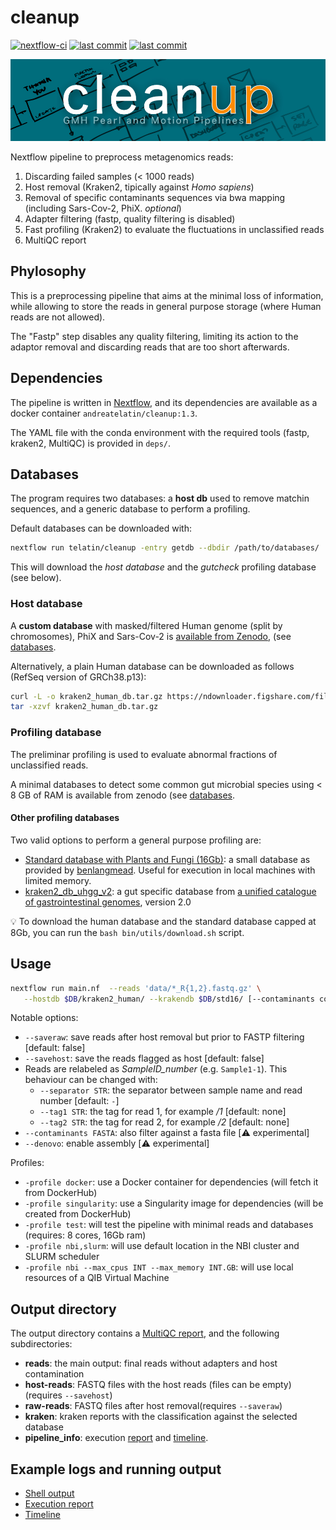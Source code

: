 # cleanup

[![nextflow-ci](https://github.com/telatin/cleanup/actions/workflows/ci.yaml/badge.svg)](https://github.com/telatin/cleanup/actions/workflows/ci.yaml)
[![last commit](https://img.shields.io/github/last-commit/telatin/cleanup)](https://github.com/telatin/cleanup)
[![last commit](https://img.shields.io/github/v/release/telatin/cleanup)](https://github.com/telatin/cleanup)

![Cleanup Pipeline](cleanup.jpg)

Nextflow pipeline to preprocess metagenomics reads:

1. Discarding failed samples (< 1000 reads)
2. Host removal (Kraken2, tipically against _Homo sapiens_)
3. Removal of specific contaminants sequences via bwa mapping (including Sars-Cov-2, PhiX. _optional_)
4. Adapter filtering (fastp, quality filtering is disabled)
5. Fast profiling (Kraken2) to evaluate the fluctuations in unclassified reads
6. MultiQC report

## Phylosophy

This is a preprocessing pipeline that aims at the minimal loss of information,
while allowing to store the reads in general purpose storage (where Human reads
are not allowed).

The "Fastp" step disables any quality filtering, limiting its action to the
adaptor removal and discarding reads that are too short afterwards.

## Dependencies

The pipeline is written in [Nextflow](https://www.nextflow.io/), 
and its dependencies are available as a
docker container `andreatelatin/cleanup:1.3`.

The YAML file with the conda environment with the required tools
(fastp, kraken2, MultiQC) is provided in `deps/`.

## Databases

The program requires two databases: a **host db** used to remove matchin sequences, and a generic
database to perform a profiling.

Default databases can be downloaded with:

```bash
nextflow run telatin/cleanup -entry getdb --dbdir /path/to/databases/
```

This will download the _host database_ and the _gutcheck_ profiling database (see below).

### Host database

A **custom database** with masked/filtered Human genome (split by chromosomes), PhiX and Sars-Cov-2 is
[available from Zenodo](https://zenodo.org/record/7044072), (see [databases](md/databases.md).

Alternatively, a plain Human database can be downloaded as follows (RefSeq version of GRCh38.p13):

```bash
curl -L -o kraken2_human_db.tar.gz https://ndownloader.figshare.com/files/23567780
tar -xzvf kraken2_human_db.tar.gz
```

### Profiling database

The preliminar profiling is used to evaluate abnormal fractions of unclassified reads.

A minimal databases to detect some common gut microbial species using < 8 GB of RAM is available
from zenodo (see [databases](md/databases.md).

#### Other profiling databases

Two valid options to perform a general purpose profiling are:

* [Standard database with Plants and Fungi (16Gb)](https://genome-idx.s3.amazonaws.com/kraken/k2_pluspf_16gb_20210517.tar.gz): a small database as provided by [benlangmead](https://benlangmead.github.io/aws-indexes/k2). Useful for execution in local machines with limited memory.
* [kraken2_db_uhgg_v2](http://ftp.ebi.ac.uk/pub/databases/metagenomics/mgnify_genomes/human-gut/v2.0/kraken2_db_uhgg_v2/): a gut specific database from [a unified catalogue of gastrointestinal genomes](https://www.ebi.ac.uk/about/news/service-news/uhgg-v20-released-mgnify), version 2.0

:bulb: To download the human database and the standard database capped at 8Gb, you can run the `bash bin/utils/download.sh` script.

## Usage

```bash
nextflow run main.nf  --reads 'data/*_R{1,2}.fastq.gz' \
   --hostdb $DB/kraken2_human/ --krakendb $DB/std16/ [--contaminants contam.fa] [-profile docker]
```

Notable options:

* `--saveraw`: save reads after host removal but prior to FASTP filtering [default: false]
* `--savehost`: save the reads flagged as host [default: false]
* Reads are relabeled as _SampleID\_number_ (e.g. `Sample1-1`). This behaviour can be changed with:
  * `--separator STR`: the separator between sample name and read number [default: `-`]
  * `--tag1 STR`: the tag for read 1, for example _/1_ [default: none]
  * `--tag2 STR`: the tag for read 2, for example _/2_ [default: none]
* `--contaminants FASTA`: also filter against a fasta file [:warning: experimental]
* `--denovo`: enable assembly [:warning: experimental]

Profiles:

* `-profile docker`: use a Docker container for dependencies (will fetch it from DockerHub)
* `-profile singularity`: use a Singularity image for dependencies (will be created from DockerHub)
* `-profile test`: will test the pipeline with minimal reads and databases (requires: 8 cores, 16Gb ram)
* `-profile nbi,slurm`: will use default location in the NBI cluster and SLURM scheduler
* `-profile nbi --max_cpus INT --max_memory INT.GB`: will use local resources of a QIB Virtual Machine

## Output directory

The output directory contains a [MultiQC report](https://telatin.github.io/microbiome-bioinformatics/attachments/cleaner_report.html), and the following subdirectories:

* **reads**: the main output: final reads without adapters and host contamination
* **host-reads**: FASTQ files with the host reads (files can be empty) (requires `--savehost`)
* **raw-reads**: FASTQ files after host removal(requires `--saveraw`)
* **kraken**: kraken reports with the classification against the selected database
* **pipeline_info**: execution [report](https://telatin.github.io/microbiome-bioinformatics/attachments/cleaner_execution.html) and [timeline](https://telatin.github.io/microbiome-bioinformatics/attachments/cleaner_timeline.html).

## Example logs and running output

* [Shell output](md/running.md)
* [Execution report](https://telatin.github.io/microbiome-bioinformatics/attachments/cleaner_execution.html)
* [Timeline](https://telatin.github.io/microbiome-bioinformatics/attachments/cleaner_timeline.html)
